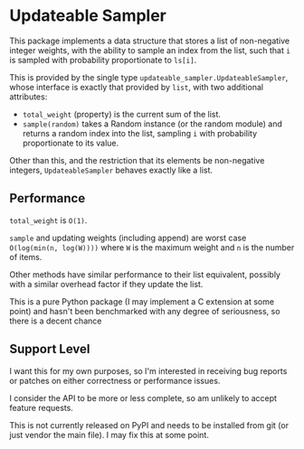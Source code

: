# Updateable Sampler

This package implements a data structure that stores a list of non-negative integer weights, with the ability to sample an index from the list, such that `i` is sampled with probability proportionate to `ls[i]`.

This is provided by the single type `updateable_sampler.UpdateableSampler`,
whose interface is exactly that provided by `list`, with two additional attributes:

* `total_weight` (property) is the current sum of the list.
* `sample(random)` takes a Random instance (or the random module) and returns a random index into the list, sampling `i` with probability proportionate to its value.


Other than this, and the restriction that its elements be non-negative integers, `UpdateableSampler` behaves exactly like a list.

## Performance

`total_weight` is `O(1)`.

`sample` and updating weights (including append) are worst case `O(log(min(n, log(W))))` where `W` is the maximum weight and `n` is the number of items.

Other methods have similar performance to their list equivalent, possibly with a similar overhead factor if they update the list.

This is a pure Python package (I may implement a C extension at some point) and hasn't been benchmarked with any degree of seriousness, so there is a decent chance

## Support Level

I want this for my own purposes, so I'm interested in receiving bug reports or patches on either correctness or performance issues.

I consider the API to be more or less complete, so am unlikely to accept feature requests.

This is not currently released on PyPI and needs to be installed from git (or just vendor the main file). I may fix this at some point.